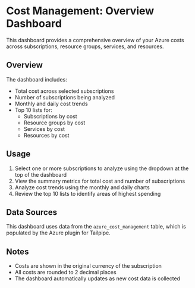 # Cost Management: Overview Dashboard

This dashboard provides a comprehensive overview of your Azure costs across subscriptions, resource groups, services, and resources.

## Overview

The dashboard includes:

- Total cost across selected subscriptions
- Number of subscriptions being analyzed
- Monthly and daily cost trends
- Top 10 lists for:
  - Subscriptions by cost
  - Resource groups by cost
  - Services by cost
  - Resources by cost

## Usage

1. Select one or more subscriptions to analyze using the dropdown at the top of the dashboard
2. View the summary metrics for total cost and number of subscriptions
3. Analyze cost trends using the monthly and daily charts
4. Review the top 10 lists to identify areas of highest spending

## Data Sources

This dashboard uses data from the `azure_cost_management` table, which is populated by the Azure plugin for Tailpipe.

## Notes

- Costs are shown in the original currency of the subscription
- All costs are rounded to 2 decimal places
- The dashboard automatically updates as new cost data is collected 